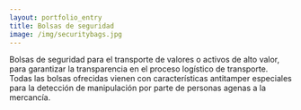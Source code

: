 ```yaml
---
layout: portfolio_entry
title: Bolsas de seguridad
image: /img/securitybags.jpg
---
```


Bolsas de seguridad para el transporte de valores o activos de alto valor, para garantizar la transparencia en el proceso logístico de transporte.  Todas las bolsas ofrecidas vienen con características antitamper especiales para la detección de manipulación por parte de personas agenas a la mercancía. 


